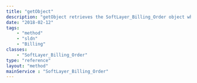 ```yaml
---
title: "getObject"
description: "getObject retrieves the SoftLayer_Billing_Order object whose ID number corresponds to the ID number of the init parameter passed to the SoftLayer_Billing_Order service. You can only retrieve orders that are assigned to your portal user's account. "
date: "2018-02-12"
tags:
    - "method"
    - "sldn"
    - "Billing"
classes:
    - "SoftLayer_Billing_Order"
type: "reference"
layout: "method"
mainService : "SoftLayer_Billing_Order"
---
```

